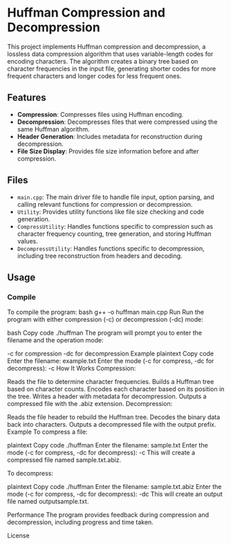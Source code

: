 # Huffman Compression and Decompression

This project implements Huffman compression and decompression, a lossless data compression algorithm that uses variable-length codes for encoding characters. The algorithm creates a binary tree based on character frequencies in the input file, generating shorter codes for more frequent characters and longer codes for less frequent ones.

## Features

- **Compression**: Compresses files using Huffman encoding.
- **Decompression**: Decompresses files that were compressed using the same Huffman algorithm.
- **Header Generation**: Includes metadata for reconstruction during decompression.
- **File Size Display**: Provides file size information before and after compression.

## Files

- `main.cpp`: The main driver file to handle file input, option parsing, and calling relevant functions for compression or decompression.
- `Utility`: Provides utility functions like file size checking and code generation.
- `CompressUtility`: Handles functions specific to compression such as character frequency counting, tree generation, and storing Huffman values.
- `DecompressUtility`: Handles functions specific to decompression, including tree reconstruction from headers and decoding.

## Usage

### Compile
To compile the program:
bash
g++ -o huffman main.cpp
Run
Run the program with either compression (-c) or decompression (-dc) mode:

bash
Copy code
./huffman
The program will prompt you to enter the filename and the operation mode:

-c for compression
-dc for decompression
Example
plaintext
Copy code
Enter the filename: example.txt
Enter the mode (-c for compress, -dc for decompress): -c
How It Works
Compression:

Reads the file to determine character frequencies.
Builds a Huffman tree based on character counts.
Encodes each character based on its position in the tree.
Writes a header with metadata for decompression.
Outputs a compressed file with the .abiz extension.
Decompression:

Reads the file header to rebuild the Huffman tree.
Decodes the binary data back into characters.
Outputs a decompressed file with the output prefix.
Example
To compress a file:

plaintext
Copy code
./huffman
Enter the filename: sample.txt
Enter the mode (-c for compress, -dc for decompress): -c
This will create a compressed file named sample.txt.abiz.

To decompress:

plaintext
Copy code
./huffman
Enter the filename: sample.txt.abiz
Enter the mode (-c for compress, -dc for decompress): -dc
This will create an output file named outputsample.txt.

Performance
The program provides feedback during compression and decompression, including progress and time taken.

License
